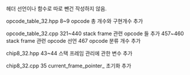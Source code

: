 헤더 선언이나 함수로 따로 뺀건 작성하지 않음.

opcode_table_32.hpp
8~9 opcode 총 개수와 구현개수 추가

opcode_table_32.cpp
321~440 stack frame 관련 opcode 들 추가
457~460 stack frame 관련 opcode 선언
467 opcode 분류 개수 추가

chip8_32.hpp
43~44 스택 프레임 관리에 관한 변수 추가

chip8_32.cpp
35 current_frame_pointer_ 초기화 추가
